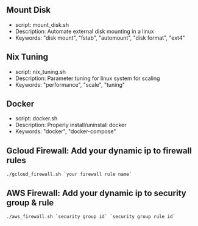 ## Mount Disk
 - script: mount_disk.sh
 - Description: Automate external disk mounting in a linux
 - Keywords: "disk mount", "fstab", "automount", "disk format", "ext4"

 ## Nix Tuning
 - script: nix_tuning.sh
 - Description: Parameter tuning for linux system for scaling
 - Keywords: "performance", "scale", "tuning" 

 ## Docker
 - script: docker.sh
 - Description: Properly install/uninstall docker
 - Keywords: "docker", "docker-compose"

## Gcloud Firewall: Add your dynamic ip to firewall rules
 ```
 ./gcloud_firewall.sh `your firewall rule name`
 ```

 ## AWS Firewall: Add your dynamic ip to security group & rule
 ```
 ./aws_firewall.sh `security group id` `security group rule id`
 ```